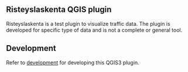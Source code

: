 ## Risteyslaskenta QGIS plugin

Risteyslaskenta is a test plugin to visualize traffic data. The plugin is developed for specific type of data and is not a complete or general tool.

## Development

Refer to [development](docs/development.md) for developing this QGIS3 plugin.
